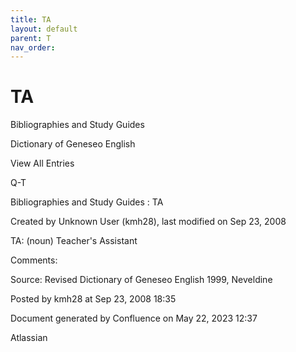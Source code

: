 ```yaml
---
title: TA
layout: default
parent: T
nav_order:
---
```


# TA

Bibliographies and Study Guides

Dictionary of Geneseo English

View All Entries

Q-T

Bibliographies and Study Guides : TA

Created by  Unknown User (kmh28), last modified on Sep 23, 2008

TA: (noun) Teacher's Assistant

Comments:

Source: Revised Dictionary of Geneseo English 1999, Neveldine

Posted by kmh28 at Sep 23, 2008 18:35

Document generated by Confluence on May 22, 2023 12:37

Atlassian
